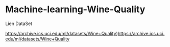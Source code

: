 # Machine-learning-Wine-Quality
Lien DataSet

https://archive.ics.uci.edu/ml/datasets/Wine+Quality)https://archive.ics.uci.edu/ml/datasets/Wine+Quality
